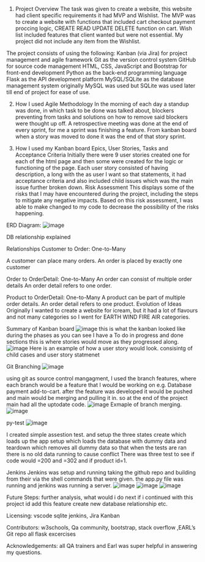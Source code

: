 1. Project Overview
The task was given to create a website, this website had client specific requirements it had MVP and Wishlist. The MVP was to create a website with functions that included cart checkout payment proccing logic, CREATE READ UPDATE DELETE function on cart. Wish list included features that client wanted but were not essential. My project did not include any item from the Wishlist. 

The project consists of using the following:
Kanban (via Jira) for project management and agile framework
Git as the version control system
GitHub for source code management
HTML, CSS, JavaScript and Bootstrap for front-end development
Python as the back-end programming language
Flask as the API development platform
MySQL/SQLite as the database management system originally MySQL was used but SQLite was used later till end of project for ease of use.

2. How I used Agile Methodology
In the morning of each day a standup was done, in which task to be done was talked about, blockers preventing from tasks and solutions on how to remove said blockers were thought up off. A retrospective meeting was done at the end of every sprint, for me a sprint was finishing a feature.
From kanban board when a story was moved to done it was the end of that story sprint.

3. How I used my Kanban board
Epics, User Stories, Tasks and Acceptance Criteria
Initially there were 9 user stories created one for each of the html page and then some were created for the logic or functioning of the page. Each user story consisted of having description, a long with the as user I want so that statements, it had acceptance criteria and also included child issues which was the main issue further broken down.
Risk Assessment
This displays some of the risks that I may have encountered during the project, including the steps to mitigate any negative impacts. Based on this risk assessment, I was able to make changed to my code to decrease the possibility of the risks happening.

ERD Diagram: ![image](https://github.com/akber360/shop/assets/139133081/876ecd48-bd19-43c6-8ae6-1eb398894232)

DB relationship explained

Relationships
Customer to Order: One-to-Many

A customer can place many orders.
An order is placed by exactly one customer

Order to OrderDetail: One-to-Many
An order can consist of multiple order details
An order detail refers to one order.

Product to OrderDetail: One-to-Many
A product can be part of multiple order details.
An order detail refers to one product.
Evolution of Ideas
Originally I wanted to create a website for icream, but it had a lot of flavours and not many categories so I went for EARTH WIND FIRE AIR categories. 

Summary of Kanban board
![image](https://github.com/akber360/shop/assets/139133081/7a833774-6196-4f0f-abae-d17a6e922ce2)
this is what the kanban looked like during the phases as you can see I have a To do in progress and done sections this is where stories would move as they progressed along.
![image](https://github.com/akber360/shop/assets/139133081/03dbd68c-0ea1-4417-895c-b6355ba74ba8)
Here is an example of how a user story would look. consisintg of child cases and user story statmenet 

Git Branching
![image](https://github.com/akber360/shop/assets/139133081/a010a6eb-a93b-43f9-a258-3cba96a6e91c)

using git as source control mangagment, I used the branch features, where each branch would be a feature that I would be working on e.g. Database
payment add-to-cart. after the feature was developed it would be pushed and main would be merging and pulling it in. so at the end of the project main had all the uptodate code.
![image](https://github.com/akber360/shop/assets/139133081/64b14cf6-02dd-470d-8511-4d72032e3c3a)
Exmaple of branch merging.
![image](https://github.com/akber360/shop/assets/139133081/ae04730a-6a1e-4e5a-b9e1-e1f1ee3a8c01)

py-test
![image](https://github.com/akber360/shop/assets/139133081/5d73c9cf-c57b-4bcf-8627-ff46e85fbae1)

I created simple assestion test. and setup the three states create which loads up the app setup which loads the database with dummy data and teardown which removes all dummy data so that when the tests are ran there is no old data running to cause conflict
There was three test to see if code would =200 and =302 and if product id=1.


Jenkins
Jenkins was setup and running taking the github repo and building from their via the shell commands that were given. the app.py file was running and jenkins was running a server. 
![image](https://github.com/akber360/shop/assets/139133081/5236da7b-a38e-46d9-abfe-373c312d141c)
![image](https://github.com/akber360/shop/assets/139133081/9c0816a2-3235-4f1b-aeaf-029961c1be70)
![image](https://github.com/akber360/shop/assets/139133081/8fd22452-68ff-4781-97d2-ffee145a14ec)

Future Steps: further analysis, what would i do next if i continued with this project id add this feature create new database relationship etc.

Licensing: vscode sqlite jenkins, Jira Kanban

Contributors: w3schools, Qa community, bootstrap, stack overflow ,EARL’s Git repo all flask excercises

Acknowledgements: all QA trainers and Earl was super helpful in answering my questions.
